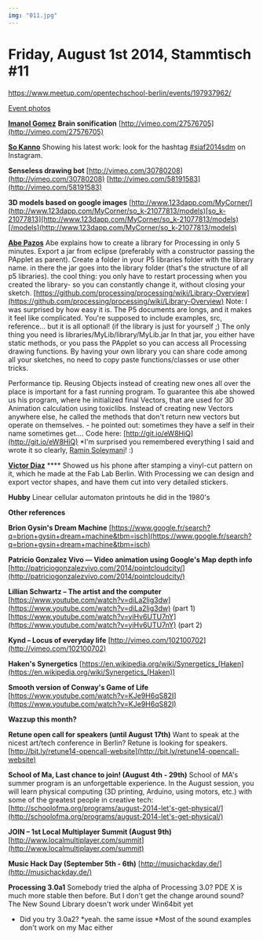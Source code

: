 ```yaml
---
img: "011.jpg"
---
```


# **Friday, August 1st 2014, Stammtisch #11**

https://www.meetup.com/opentechschool-berlin/events/197937962/

[Event photos](http://www.meetup.com/opentechschool-berlin/photos/23571372/) 

[**Imanol Gomez**](http://imanolgomez.net/)
**Brain sonification**
[http://vimeo.com/27576705](http://vimeo.com/27576705)

[**So Kanno**](https://twitter.com/soooo)
Showing his latest work: look for the hashtag [#siaf2014sdm](https://hackpad.com/ep/search/?q=%23siaf2014sdm&via=p1csc13bizf) on Instagram.

**Senseless drawing bot**
[http://vimeo.com/30780208](http://vimeo.com/30780208)
[http://vimeo.com/58191583](http://vimeo.com/58191583)

**3D models based on google images**
[http://www.123dapp.com/MyCorner/](http://www.123dapp.com/MyCorner/so_k-21077813/models)[so_k-21077813](http://www.123dapp.com/MyCorner/so_k-21077813/models)[/models](http://www.123dapp.com/MyCorner/so_k-21077813/models)

[**Abe Pazos**](http://hamoid.tumblr.com/)
Abe explains how to create a library for Processing in only 5 minutes. Export a jar from eclipse (preferably with a constructor passing the PApplet as parent). Create a folder in your P5 libraries folder with the library name. in there the jar goes into the library folder (that's the structure of all p5 libraries). the cool thing: you only have to restart processing when you created the library- so you can constantly change it, without closing your sketch. 
[https://github.com/processing/processing/wiki/Library-Overview](https://github.com/processing/processing/wiki/Library-Overview)
Note: I was surprised by how easy it is. The P5 documents are longs, and it makes it feel like complicated. You're supposed to include examples, src, reference... but it is all optional! (if the library is just for yourself ;) The only thing you need is libraries/MyLib/library/MyLib.jar In that jar, you either have static methods, or you pass the PApplet so you can access all Processing drawing functions. By having your own library you can share code among all your sketches, no need to copy paste functions/classes or use other tricks.

Performance tip. Reusing Objects instead of creating new ones all over the place is important for a fast running program. To guarantee this abe showed us his program, where he initialized final Vectors, that are used for 3D Animation calculation using toxiclibs. Instead of creating new Vectors anywhere else, he called the methods that don't return new vectors but operate on themselves. - he pointed out: sometimes they have a self in their name sometimes get.... 
Code here: [http://git.io/eW8HiQ](http://git.io/eW8HiQ)
*I'm surprised you remembered everything I said and wrote it so clearly, [Ramin Soleymani](https://hackpad.com/ep/profile/Cmx8LvOMUNg)! :)

[**Victor Diaz**](http://victordiazbarrales.com/) ****
Showed us his phone after stamping a vinyl-cut pattern on it, which he made at the Fab Lab Berlin. With Processing we can design and export vector shapes, and have them cut into very detailed stickers.

**Hubby**
Linear cellular automaton printouts he did in the 1980's

**Other references**

**Brion Gysin's Dream Machine**
[https://www.google.fr/search?q=brion+gysin+dream+machine&tbm=isch](https://www.google.fr/search?q=brion+gysin+dream+machine&tbm=isch)

**Patricio Gonzalez Vivo — Video animation using Google's Map depth info**
 [http://patriciogonzalezvivo.com/2014/pointcloudcity/](http://patriciogonzalezvivo.com/2014/pointcloudcity/)
 
**Lillian Schwartz – The artist and the computer**
[https://www.youtube.com/watch?v=diLa2lig3dw](https://www.youtube.com/watch?v=diLa2lig3dw) (part 1)
[https://www.youtube.com/watch?v=yiHv6UTU7nY](https://www.youtube.com/watch?v=yiHv6UTU7nY) (part 2)

**Kynd – Locus of everyday life**
[http://vimeo.com/102100702](http://vimeo.com/102100702)

**Haken's Synergetics**
[https://en.wikipedia.org/wiki/Synergetics_(Haken](https://en.wikipedia.org/wiki/Synergetics_(Haken))

**Smooth version of Conway's Game of Life**
[https://www.youtube.com/watch?v=KJe9H6qS82I](https://www.youtube.com/watch?v=KJe9H6qS82I)

**Wazzup this month?**
 
**Retune open call for speakers (until August 17th)**
Want to speak at the nicest art/tech conference in Berlin? Retune is looking for speakers.
[http://bit.ly/retune14-opencall-website](http://bit.ly/retune14-opencall-website)
 
**School of Ma, Last chance to join! (August 4th - 29th)**
School of MA's summer program is an unforgettable experience. In the August session, you will learn physical computing (3D printing, Arduino, using motors, etc.) with some of the greatest people in creative tech: [http://schoolofma.org/programs/august-2014-let's-get-physical/](http://schoolofma.org/programs/august-2014-let's-get-physical/)
 
**JOIN – 1st Local Multiplayer Summit (August 9th)**
[http://www.localmultiplayer.com/summit](http://www.localmultiplayer.com/summit)
 
**Music Hack Day (September 5th - 6th)**
[http://musichackday.de/](http://musichackday.de/)
 
**Processing 3.0a1**
 Somebody tried the alpha of Processing 3.0?
 PDE X is much more stable then before. 
 But I don't get the change around sound? The New Sound Library doesn't work under Win64bit yet
* Did you try 3.0a2?
*yeah. the same issue
*Most of the sound examples don't work on my Mac either


